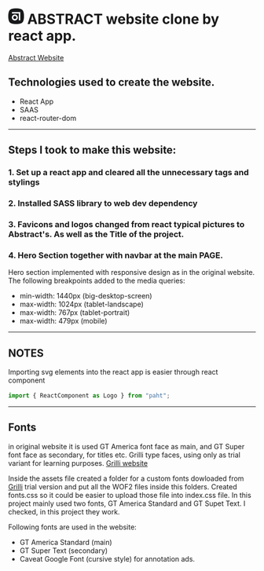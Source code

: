 # ![Abstract Logo](./src/assets/images/favicon.png) ABSTRACT website clone by react app.

[Abstract Website](https://www.abstract.com/)

## Technologies used to create the website.

- React App
- SAAS
- react-router-dom

---

## Steps I took to make this website:

### 1. Set up a react app and cleared all the unnecessary tags and stylings

### 2. Installed SASS library to web dev dependency

### 3. Favicons and logos changed from react typical pictures to Abstract's. As well as the Title of the project.

### 4. Hero Section together with navbar at the main PAGE.

Hero section implemented with responsive design as in the original website.
The following breakpoints added to the media queries:

- min-width: 1440px (big-desktop-screen)
- max-width: 1024px (tablet-landscape)
- max-width: 767px (tablet-portrait)
- max-width: 479px (mobile)

---

## NOTES

Importing svg elements into the react app is easier through react component

```js
import { ReactComponent as Logo } from "paht";
```

---

## Fonts

in original website it is used GT America font face as main, and GT Super font face as secondary, for titles etc. Grilli type faces, using only as trial variant for learning purposes. [Grilli website](grillitype.com)

Inside the assets file created a folder for a custom fonts dowloaded from [Grilli](grillitype.com) trial version and put all the WOF2 files inside this folders. Created fonts.css so it could be easier to upload those file into index.css file.
In this project mainly used two fonts, GT America Standard and GT Supet Text. I checked, in this project they work.

Following fonts are used in the website:

- GT America Standard (main)
- GT Super Text (secondary)
- Caveat Google Font (cursive style) for annotation ads.
